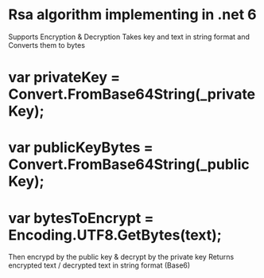# Rsa algorithm implementing in .net 6
Supports Encryption & Decryption
Takes key and text in string format and Converts them to bytes
# var privateKey = Convert.FromBase64String(_privateKey);
# var publicKeyBytes = Convert.FromBase64String(_publicKey);
# var bytesToEncrypt = Encoding.UTF8.GetBytes(text);
Then encrypd by the public key & decrypt by the private key
Returns encrypted text / decrypted text in string format (Base6)
